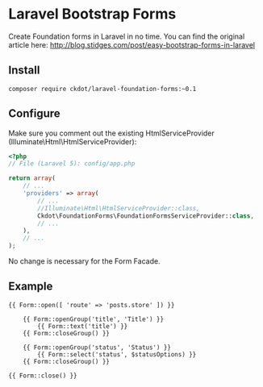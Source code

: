 # Laravel Bootstrap Forms

Create Foundation forms in Laravel in no time.
You can find the original article here: http://blog.stidges.com/post/easy-bootstrap-forms-in-laravel

## Install

```
composer require ckdot/laravel-foundation-forms:~0.1
```

## Configure

Make sure you comment out the existing HtmlServiceProvider (Illuminate\Html\HtmlServiceProvider):

```php
<?php
// File (Laravel 5): config/app.php

return array(
    // ...
    'providers' => array(
        // ...
        //Illuminate\Html\HtmlServiceProvider::class,
        Ckdot\FoundationForms\FoundationFormsServiceProvider::class,
        // ...
    ),
    // ...
);
```

No change is necessary for the Form Facade.

## Example

```
{{ Form::open([ 'route' => 'posts.store' ]) }}

    {{ Form::openGroup('title', 'Title') }}
        {{ Form::text('title') }}
    {{ Form::closeGroup() }}

    {{ Form::openGroup('status', 'Status') }}
        {{ Form::select('status', $statusOptions) }}
    {{ Form::closeGroup() }}

{{ Form::close() }}
```
